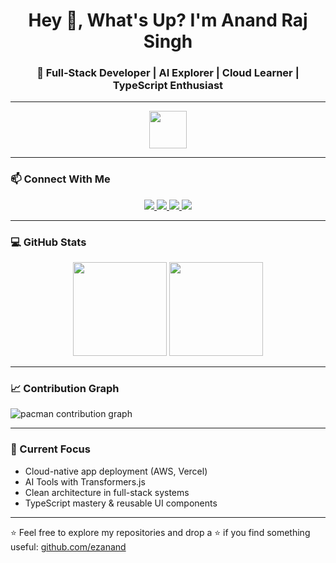 <h1 align="center">Hey 👋, What's Up? I'm Anand Raj Singh</h1>

<h3 align="center">🚀 Full-Stack Developer | AI Explorer | Cloud Learner | TypeScript Enthusiast</h3>

---

<div align="center">
  <img src="https://skillicons.dev/icons?i=react,nextjs,nodejs,express,ts,tailwind,js,mongodb,mysql,cpp,c,py,java,php,html,css,git,github" height="60" />
</div>


---

### 📫 Connect With Me

<p align="center">
  <a href="https://linkedin.com/in/anand-raj-singh9608" target="_blank">
    <img src="https://img.shields.io/static/v1?message=LinkedIn&logo=linkedin&label=&color=0077B5&logoColor=white&style=for-the-badge" />
  </a>
  <a href="https://www.leetcode.com/anandraj03" target="_blank">
    <img src="https://img.shields.io/static/v1?message=LeetCode&logo=leetcode&label=&color=FFA116&logoColor=white&style=for-the-badge" />
  </a>
  <a href="https://www.hackerrank.com/anandraj_singh21" target="_blank">
    <img src="https://img.shields.io/static/v1?message=HackerRank&logo=hackerrank&label=&color=2EC866&logoColor=white&style=for-the-badge" />
  </a>
  <a href="mailto:anandraj.singh2003@gmail.com" target="_blank">
    <img src="https://img.shields.io/static/v1?message=Gmail&logo=gmail&label=&color=D14836&logoColor=white&style=for-the-badge" />
  </a>
</p>

---

### 💻 GitHub Stats

<div align="center">
  <img src="https://streak-stats.demolab.com?user=ezanand&theme=github-dark&hide_border=false&border_radius=5" height="150" />
  <img src="https://github-profile-trophy.vercel.app/?username=ezanand&theme=github-dark&no-frame=false&row=1&margin-w=8&margin-h=8" height="150" />
</div>

---

### 📈 Contribution Graph

<picture>
  <source media="(prefers-color-scheme: dark)" srcset="https://raw.githubusercontent.com/ezanand/ezanand/output/pacman-contribution-graph-dark.svg">
  <source media="(prefers-color-scheme: light)" srcset="https://raw.githubusercontent.com/ezanand/ezanand/output/pacman-contribution-graph.svg">
  <img alt="pacman contribution graph" src="https://raw.githubusercontent.com/ezanand/ezanand/output/pacman-contribution-graph.svg">
</picture>

---

### 🧠 Current Focus

- Cloud-native app deployment (AWS, Vercel)
- AI Tools with Transformers.js
- Clean architecture in full-stack systems
- TypeScript mastery & reusable UI components

---

⭐ Feel free to explore my repositories and drop a ⭐ if you find something useful: [github.com/ezanand](https://github.com/ezanand)
